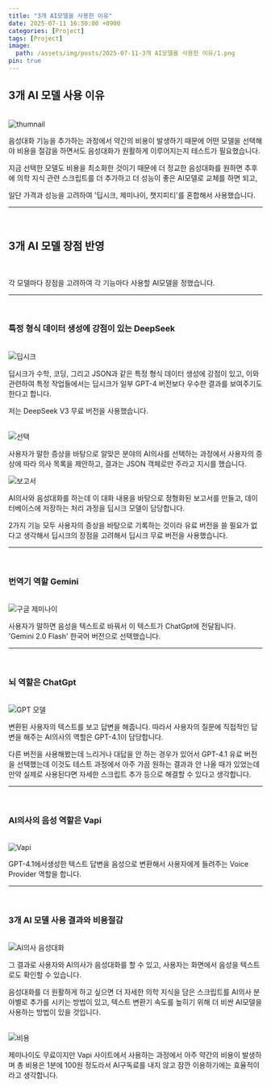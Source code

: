 ```yaml
---
title: "3개 AI모델을 사용한 이유"
date: 2025-07-11 16:50:00 +0900
categories: [Project]
tags: [Project]
image:
  path: /assets/img/posts/2025-07-11-3개 AI모델을 사용한 이유/1.png
pin: true  
---
```


## 3개 AI 모델 사용 이유

<br>

<img src="/assets/img/posts/2025-07-11-3개 AI모델을 사용한 이유/1.png" alt="thumnail">

<br>

음성대화 기능을 추가하는 과정에서 약간의 비용이 발생하기 때문에
어떤 모델을 선택해야 비용을 절감을 하면서도 음성대화가 원활하게 이루어지는지 테스트가 필요했습니다.

지금 선택한 모델도 비용을 최소화한 것이기 때문에
더 정교한 음성대화를 원하면 추후에 의학 지식 관련 스크립트를 더 추가하고
더 성능이 좋은 AI모델로 교체를 하면 되고,

일단 가격과 성능을 고려하여 '딥시크, 제미나이, 챗지피티'를 혼합해서 사용했습니다.

<hr>
<br>

## 3개 AI 모델 장점 반영

<br>

각 모델마다 장점을 고려하여 각 기능마다 사용할 AI모델을 정했습니다.

<hr>
<br>

### 특정 형식 데이터 생성에 강점이 있는 DeepSeek

<br>

<img src="/assets/img/posts/2025-07-11-3개 AI모델을 사용한 이유/3.png" alt="딥시크">

<br>

딥시크가 수학, 코딩, 그리고 JSON과 같은 특정 형식 데이터 생성에 강점이 있고,
이와 관련하여 특정 작업들에서는 딥시크가 일부 GPT-4 버전보다 우수한 결과를 보여주기도 한다고 합니다.

저는 DeepSeek V3 무료 버전을 사용했습니다.

<br>

<img src="/assets/img/posts/2025-07-11-3개 AI모델을 사용한 이유/2.png" alt="선택">

<br>

사용자가 말한 증상을 바탕으로 알맞은 분야의 AI의사를 선택하는 과정에서
사용자의 증상에 따라 의사 목록을 제안하고, 결과는 JSON 객체로만 주라고 지시를 했습니다.

<img src="/assets/img/posts/2025-07-11-3개 AI모델을 사용한 이유/7.png" alt="보고서">

<br>

AI의사와 음성대화를 하는데 이 대화 내용을 바탕으로 정형화된 보고서를 만들고,
데이터베이스에 저장하는 처리 과정을 딥시크 모델이 담당합니다.

2가지 기능 모두 사용자의 증상을 바탕으로 기록하는 것이라
유료 버전을 쓸 필요가 없다고 생각해서 딥시크의 장점을 고려해서 딥시크 무료 버전을 사용했습니다.

<hr>
<br>

### 번역기 역할 Gemini

<br>

<img src="/assets/img/posts/2025-07-11-3개 AI모델을 사용한 이유/6.png" alt="구글 제미나이">

<br>

사용자가 말하면 음성을 텍스트로 바꿔서 이 텍스트가 ChatGpt에 전달됩니다.
'Gemini 2.0 Flash' 한국어 버전으로 선택했습니다.

<hr>
<br>

### 뇌 역할은 ChatGpt

<br>

<img src="/assets/img/posts/2025-07-11-3개 AI모델을 사용한 이유/5.png" alt="GPT 모델">

<br>

변환된 사용자의 텍스트를 보고 답변을 해줍니다.
따라서 사용자의 질문에 직접적인 답변을 해주는 AI의사의 역할은 GPT-4.1이 담당합니다.

다른 버전을 사용해봤는데 느리거나 대답을 안 하는 경우가 있어서
GPT-4.1 유료 버전을 선택했는데
이것도 테스트 과정에서 아주 가끔 원하는 결과과 안 나올 때가 있었는데
만약 실제로 사용된다면 자세한 스크립트 추가 등으로 해결할 수 있다고 생각합니다.

<hr>
<br>

### AI의사의 음성 역할은 Vapi

<br>

<img src="/assets/img/posts/2025-07-11-3개 AI모델을 사용한 이유/8.png" alt="Vapi">

<br>

GPT-4.1에서생성한 텍스트 답변을 음성으로 변환해서 사용자에게 들려주는 Voice Provider 역할을 합니다.

<hr>
<br>

### 3개 AI 모델 사용 결과와 비용절감

<br>

<img src="/assets/img/posts/2025-07-11-3개 AI모델을 사용한 이유/4.png" alt="AI의사 음성대화">

그 결과로 사용자와 AI의사가 음성대화를 할 수 있고,
사용자는 화면에서 음성을 텍스트로도 확인할 수 있습니다.

음성대화를 더 원활하게 하고 싶으면
더 자세한 의학 지식을 담은 스크립트를 AI의사 분야별로 추가를 시키는 방법이 있고,
텍스트 변환기 속도를 높히기 위해 더 비싼 AI모델을 사용하는 방법이 있을 것입니다.

<br>

<img src="/assets/img/posts/2025-07-11-3개 AI모델을 사용한 이유/9.png" alt="비용">

제미나이도 무료이지만 Vapi 사이트에서 사용하는 과정에서 아주 약간의 비용이 발생하며
총 비용은 1분에 100원 정도라서 AI구독료를 내지 않고 잠깐 이용하기에는 효율적이라고 생각합니다.















